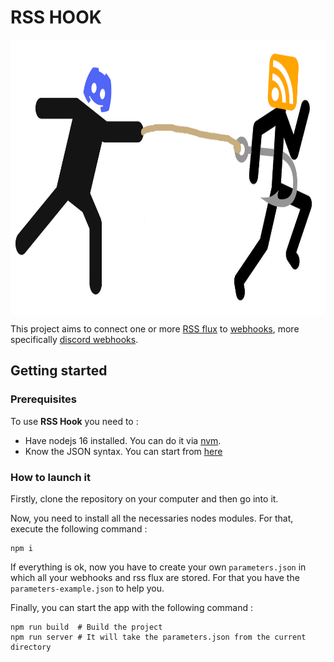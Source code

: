 # RSS HOOK

<img src='./img/logo.png' height=440 align='center'/>

This project aims to connect one or more [RSS flux](https://en.wikipedia.org/wiki/RSS) to [webhooks](https://en.wikipedia.org/wiki/Webhook), more specifically [discord webhooks](https://support.discord.com/hc/en-us/articles/228383668-Intro-to-Webhooks).

## Getting started

### Prerequisites

To use **RSS Hook** you need to :
+ Have nodejs 16 installed. You can do it via [nvm](https://github.com/nvm-sh/nvm).
+ Know the JSON syntax. You can start from [here](www.json.org)

### How to launch it

Firstly, clone the repository on your computer and then go into it.

Now, you need to install all the necessaries nodes modules. For that, execute the following command :

``` shell
npm i
```

If everything is ok, now you have to create your own `parameters.json` in which all your webhooks and rss flux are stored. For that you have the `parameters-example.json` to help you. 

Finally, you can start the app with the following command :

``` shell
npm run build  # Build the project
npm run server # It will take the parameters.json from the current directory
```
